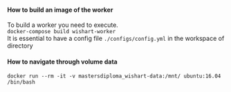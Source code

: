 #### How to build an image of the worker
To build a worker you need to execute.  
`docker-compose build wishart-worker`  
It is essential to have a config file `./configs/config.yml` in the workspace of directory

#### How to navigate through volume data 
`docker run --rm -it -v mastersdiploma_wishart-data:/mnt/ ubuntu:16.04 /bin/bash`